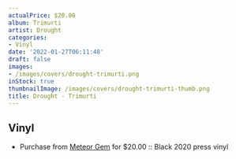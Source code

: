 ```yaml
---
actualPrice: $20.00
album: Trimurti
artist: Drought
categories:
- Vinyl
date: '2022-01-27T06:11:48'
draft: false
images:
- /images/covers/drought-trimurti.png
inStock: true
thumbnailImage: /images/covers/drought-trimurti-thumb.png
title: Drought - Trimurti
---
```


## Vinyl
* Purchase from [Meteor Gem](https://meteor-gem.com/products/drought-trimurti-lp) for $20.00 :: Black 2020 press vinyl
